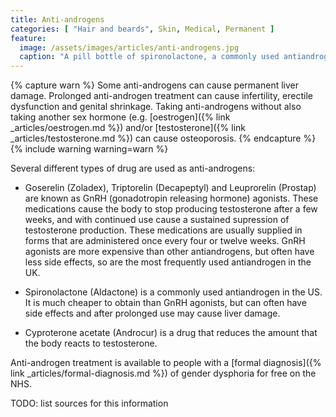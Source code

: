 ```yaml
---
title: Anti-androgens
categories: [ "Hair and beards", Skin, Medical, Permanent ]
feature:
  image: /assets/images/articles/anti-androgens.jpg
  caption: "A pill bottle of spironolactone, a commonly used antiandrogen"
---
```


{% capture warn %}
Some anti-androgens can cause permanent liver damage.  Prolonged anti-androgen
treatment can cause infertility, erectile dysfunction and genital shrinkage.
Taking anti-androgens without also taking another sex hormone (e.g.
[oestrogen]({% link _articles/oestrogen.md %}) and/or [testosterone]({% link _articles/testosterone.md %})
can cause osteoporosis.
{% endcapture %}
{% include warning warning=warn %}

Several different types of drug are used as anti-androgens:

- Goserelin (Zoladex), Triptorelin (Decapeptyl) and Leuprorelin (Prostap) are known as GnRH (gonadotropin releasing hormone) agonists. These medications cause the body to stop producing testosterone after a few weeks, and with continued use cause a sustained supression of testosterone production. These medications are usually supplied in forms that are administered once every four or twelve weeks. GnRH agonists are more expensive than other antiandrogens, but often have less side effects, so are the most frequently used antiandrogen in the UK.

- Spironolactone (Aldactone) is a commonly used antiandrogen in the US. It is much cheaper to obtain than GnRH agonists, but can often have side effects and after prolonged use may cause liver damage.

- Cyproterone acetate (Androcur) is a drug that reduces the amount that the body reacts to testosterone.

Anti-androgen treatment is available to people with a [formal diagnosis]({% link _articles/formal-diagnosis.md %}) of gender dysphoria for free on the NHS.

TODO: list sources for this information
